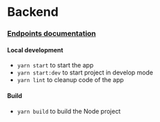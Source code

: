 # Backend

### [Endpoints documentation](./API.md)

#### Local development

- `yarn start` to start the app
- `yarn start:dev` to start project in develop mode
- `yarn lint` to cleanup code of the app

#### Build

- `yarn build` to build the Node project

